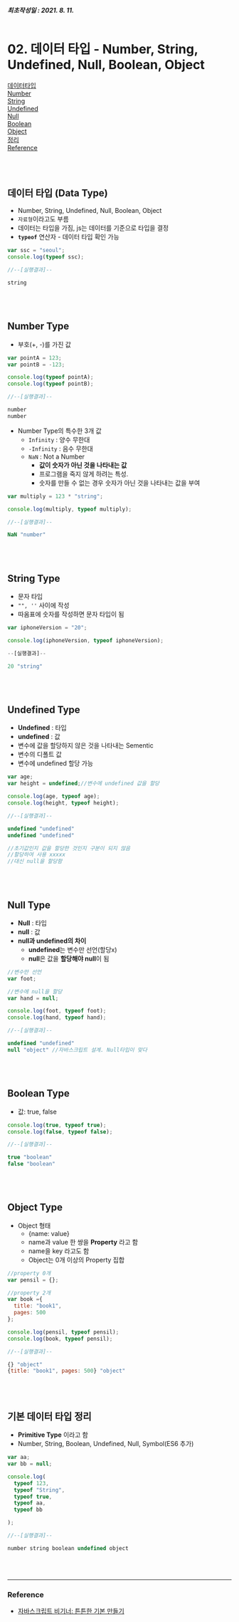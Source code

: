 ##### 최초작성일 : 2021. 8. 11.<br><br>
# 02. 데이터 타입 - Number, String, Undefined, Null, Boolean, Object
[데이터타입](#데이터-타입-data-type)  
[Number](#number-type)  
[String](#string-type)  
[Undefined](#undefined-type)  
[Null](#null-type)  
[Boolean](#boolean-type)  
[Object](#object-type)  
[정리](#기본-데이터-타입-정리)  
[Reference](#reference)

<br><br>

## **데이터 타입 (Data Type)**
- Number, String, Undefined, Null, Boolean, Object
- `자료형`이라고도 부름
- 데이터는 타입을 가짐, js는 데이터를 기준으로 타입을 결정
- **`typeof`** 연산자 - 데이터 타입 확인 가능

```js
var ssc = "seoul";
console.log(typeof ssc);

//--[실행결과]--

string
```

<br><br>

## **Number Type**
- 부호(+, -)를 가진 값

```js
var pointA = 123;
var pointB = -123;

console.log(typeof pointA);
console.log(typeof pointB);

//--[실행결과]--

number
number
```

- Number Type의 특수한 3개 값
  - `Infinity` : 양수 무한대
  - `-Infinity` : 음수 무한대
  - `NaN` : Not a Number
    - **값이 숫자가 아닌 것을 나타내는 값**
    - 프로그램을 죽지 않게 하려는 특성.
    - 숫자를 만들 수 없는 경우 숫자가 아닌 것을 나타내는 값을 부여
```js
var multiply = 123 * "string";

console.log(multiply, typeof multiply);

//--[실행결과]--

NaN "number"
```

<br><br>

## **String Type**
- 문자 타입
- `"", ''` 사이에 작성
- 따옴표에 숫자를 작성하면 문자 타입이 됨

```js
var iphoneVersion = "20";

console.log(iphoneVersion, typeof iphoneVersion);

--[실행결과]--

20 "string"
```

<br><br>

## **Undefined Type**
- **Undefined** : 타입
- **undefined** : 값
- 변수에 값을 할당하지 않은 것을 나타내는 Sementic
- 변수의 디폴트 값
- 변수에 undefined 할당 가능

```js
var age;
var height = undefined;//변수에 undefined 값을 할당

console.log(age, typeof age);
console.log(height, typeof height);

//--[실행결과]--

undefined "undefined"
undefined "undefined"

//초기값인지 값을 할당한 것인지 구분이 되지 않음
//할당하여 사용 xxxxx
//대신 null을 할당함
```

<br><br>

## **Null Type**
- **Null** : 타입
- **null** : 값
- **null과 undefined의 차이**
  -  **undefined**는 변수만 선언(할당x)
  -  **null**은 값을 **할당해야 null**이 됨

```js
//변수만 선언
var foot;

//변수에 null을 할당
var hand = null;

console.log(foot, typeof foot);
console.log(hand, typeof hand);

//--[실행결과]--

undefined "undefined"
null "object" //자바스크립트 설계. Null타입이 맞다
```

<br><br>

## **Boolean Type**
- 값: true, false
```js
console.log(true, typeof true);
console.log(false, typeof false);

//--[실행결과]--

true "boolean"
false "boolean"
```

<br><br>

## **Object Type**
- Object 형태
  - {name: value}
  - name과 value 한 쌍을 **Property** 라고 함
  - name을 key 라고도 함
  - Object는 0개 이상의 Property 집합

```js
//property 0개
var pensil = {};

//property 2개
var book ={
  title: "book1",
  pages: 500
};

console.log(pensil, typeof pensil);
console.log(book, typeof pensil);

//--[실행결과]--

{} "object"
{title: "book1", pages: 500} "object"
```
<br><br>

## **기본 데이터 타입 정리**
- **Primitive Type** 이라고 함
- Number, String, Boolean, Undefined, Null, Symbol(ES6 추가)

```js
var aa;
var bb = null;

console.log(
  typeof 123,
  typeof "String",
  typeof true,
  typeof aa,
  typeof bb

);

//--[실행결과]--

number string boolean undefined object
```

<br><br>

---
### **Reference**
- [자바스크립트 비기너: 튼튼한 기본 만들기](https://www.inflearn.com/course/%EC%9E%90%EB%B0%94%EC%8A%A4%ED%81%AC%EB%A6%BD%ED%8A%B8-%EB%B9%84%EA%B8%B0%EB%84%88)
